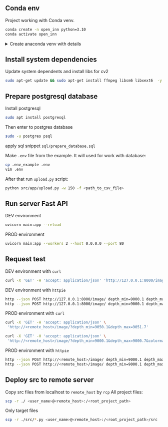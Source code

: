## Conda env

Project working with Conda venv.

```bash
conda create -n open_inn python=3.10 
conda activate open_inn
```

<details>
<summary>
Create anaconda venv with details
</summary>

if you have pip file: `requirements.txt`
```shell
$ conda install --file requirements.txt # install libs
```

if you have conda file: `environment.yml`
```shell
$ conda env create -f environment.yml # create environments
$ conda env update -n <your_env_name> --file environment.yml # update/install libs
```
manual command to create environments
```shell
$ conda create -n <your_env_name> python=3.10 notebook pandas 
```

</details>

## Install system dependencies

Update system dependents and install libs for cv2

```bash
sudo apt-get update && sudo apt-get install ffmpeg libsm6 libxext6  -y
```


## Prepare postgresql database

Install postgresql
```bash
sudo apt install postgresql
```

Then enter to postgres database

```bash
sudo -u postgres psql
```
apply sql snippet `sql/prepare_database.sql`

Make `.env` file from the example. It will used for work with database:

```bash
cp .env_example .env
vim .env
```

After that run `upload.py` script:

```bash
python src/app/upload.py -w 150 -f <path_to_csv_file>
```

## Run server Fast API

DEV environment

```bash
uvicorn main:app --reload
```
PROD environment

```bash
uvicorn main:app --workers 2 --host 0.0.0.0 --port 80
```

## Request test

DEV environment with `curl`

```bash
curl -X 'GET' -H 'accept: application/json' 'http://127.0.0.1:8000/image/?depth_min=9000.1&depth_max=9001.7'
```
DEV environment with `httpie`

```bash
http --json POST http://127.0.0.1:8000/image/ depth_min=9000.1 depth_max=9001.7
http --json POST http://127.0.0.1:8000/image/ depth_min=9000.1 depth_max=9001.7 colormap=2
```

PROD environment with `curl`

```bash
curl -X 'GET' -H 'accept: application/json' \
 'http://<remote_host>/image/?depth_min=9050.1&depth_max=9051.7'

curl -X 'GET' -H 'accept: application/json' \
 'http://<remote_host>/image/?depth_min=9000.1&depth_max=9000.7&colormap=2'
```
PROD environment with `httpie`

```bash
http --json POST http://<remote_host>/image/ depth_min=9000.1 depth_max=9001.7
http --json POST http://<remote_host>/image/ depth_min=9000.1 depth_max=9001.7 colormap=2
```

## Deploy src to remote server

Copy src files from localhost to `remote_host` by `rcp`
All project files:

```bash
scp -r ./ <user_name>@<remote_host>:/<root_project_path>
```

Only target files

```bash
scp -r ./src/*.py <user_name>@<remote_host>:/<root_project_path>/src
```